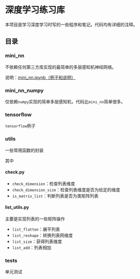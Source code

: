 # 深度学习练习库

本项目是学习深度学习时写的一些程序和笔记。代码均有详细的注释。

## 目录

### mini_nn

不依赖任何第三方库实现的最简单的多层感知机神经网络。

说明：[mini_nn.ipynb（例子和说明）](https://github.com/supercoderhawk/DeepLearning_Tutorials/blob/master/mini_nn/mini_nn.ipynb)

### mini_nn_numpy

仅依赖`numpy`实现的简单多层感知机，代码比`mini_nn`简单很多。

### tensorflow

`tensorflow`例子

### utils

一些常用函数的封装

其中

#### check.py

* `check_dimension`：检查列表维度
* `check_dimension_size`：检查列表维度是否为给定的维度
* `is_matrix_list`：判断列表是否为类矩阵列表

#### list_utils.py

主要是实现列表的一些矩阵操作

* `list_flatten`：展平列表
* `list_reshape`：转换列表网维度
* `list_size`：获得列表维度
* `list_add`：列表相加

### tests

单元测试